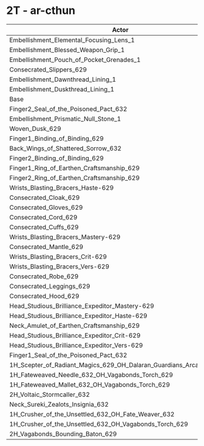 # 2T - ar-cthun
| Actor | DPS | Increase |
|---|:---:|:---:|
|Embellishment_Elemental_Focusing_Lens_1|1269736|0.37%|
|Embellishment_Blessed_Weapon_Grip_1|1268598|0.28%|
|Embellishment_Pouch_of_Pocket_Grenades_1|1267746|0.21%|
|Consecrated_Slippers_629|1266624|0.12%|
|Embellishment_Dawnthread_Lining_1|1265662|0.05%|
|Embellishment_Duskthread_Lining_1|1265426|0.03%|
|Base|1265045|0.00%|
|Finger2_Seal_of_the_Poisoned_Pact_632|1264630|-0.03%|
|Embellishment_Prismatic_Null_Stone_1|1264601|-0.04%|
|Woven_Dusk_629|1263873|-0.09%|
|Finger1_Binding_of_Binding_629|1263851|-0.09%|
|Back_Wings_of_Shattered_Sorrow_632|1263777|-0.10%|
|Finger2_Binding_of_Binding_629|1263642|-0.11%|
|Finger1_Ring_of_Earthen_Craftsmanship_629|1263585|-0.12%|
|Finger2_Ring_of_Earthen_Craftsmanship_629|1263333|-0.14%|
|Wrists_Blasting_Bracers_Haste-629|1263242|-0.14%|
|Consecrated_Cloak_629|1263033|-0.16%|
|Consecrated_Gloves_629|1262731|-0.18%|
|Consecrated_Cord_629|1261553|-0.28%|
|Consecrated_Cuffs_629|1261425|-0.29%|
|Wrists_Blasting_Bracers_Mastery-629|1261031|-0.32%|
|Consecrated_Mantle_629|1260894|-0.33%|
|Wrists_Blasting_Bracers_Crit-629|1259587|-0.43%|
|Wrists_Blasting_Bracers_Vers-629|1259548|-0.43%|
|Consecrated_Robe_629|1259143|-0.47%|
|Consecrated_Leggings_629|1258677|-0.50%|
|Consecrated_Hood_629|1257824|-0.57%|
|Head_Studious_Brilliance_Expeditor_Mastery-629|1256794|-0.65%|
|Head_Studious_Brilliance_Expeditor_Haste-629|1256540|-0.67%|
|Neck_Amulet_of_Earthen_Craftsmanship_629|1255853|-0.73%|
|Head_Studious_Brilliance_Expeditor_Crit-629|1252421|-1.00%|
|Head_Studious_Brilliance_Expeditor_Vers-629|1252084|-1.02%|
|Finger1_Seal_of_the_Poisoned_Pact_632|1249922|-1.20%|
|1H_Scepter_of_Radiant_Magics_629_OH_Dalaran_Guardians_Arcanotool_632|1248502|-1.31%|
|1H_Fateweaved_Needle_632_OH_Vagabonds_Torch_629|1244393|-1.63%|
|1H_Fateweaved_Mallet_632_OH_Vagabonds_Torch_629|1243152|-1.73%|
|2H_Voltaic_Stormcaller_632|1231812|-2.63%|
|Neck_Sureki_Zealots_Insignia_632|1215889|-3.89%|
|1H_Crusher_of_the_Unsettled_632_OH_Fate_Weaver_632|1064691|-15.84%|
|1H_Crusher_of_the_Unsettled_632_OH_Vagabonds_Torch_629|1062760|-15.99%|
|2H_Vagabonds_Bounding_Baton_629|1029089|-18.65%|
